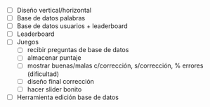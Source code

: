 - [ ] Diseño vertical/horizontal
- [ ] Base de datos palabras
- [ ] Base de datos usuarios + leaderboard
- [ ] Leaderboard
- [ ] Juegos
  - [ ] recibir preguntas de base de datos
  - [ ] almacenar puntaje
  - [ ] mostrar buenas/malas c/corrección, s/corrección, % errores (dificultad)
  - [ ] diseño final corrección
  - [ ] hacer slider bonito
- [ ] Herramienta edición base de datos